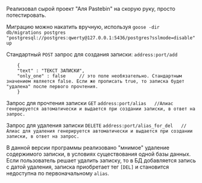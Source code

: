 Реализовал сырой проект "Аля Pastebin" на скорую руку, просто потестировать.

Миграцию можно накатить вручную, используя ```goose -dir db/migrations postgres "postgresql://postgres:qwerty@127.0.0.1:5436/postgres?sslmode=disable" up```

Стандартный ```POST``` запрос для создания записки:
  ```address:port/add```
```
    {
    "text" : "ТЕКСТ ЗАПИСКИ",
    "only_one" : false     // это поле необязательно. Стандартным значением является false. Если же прописать true, то записка будет "удалена" после первого прочтения.
    }
```

Запрос для прочтения записки ``GET``
  ```address:port/alias   //Алиас генерируется автоматически и выдается при создании записки, в ответ на запрос.```

Запрос для удаления записки ```DELETE```
  ```address:port/alias_for_del   //Алиас для удаления генерируется автоматически и выдается при создании записки, в ответ на запрос.```

В данной версии программы реализовано "мнимое" удаление содержимого записки, в условиях существования одной базы данных.
Если пользователь решает удалить записку, то в БД добавляется запись с датой удаления, записка приобретает тег ```[DEL]``` и становится недоступна по первоначальному ```alias```.
